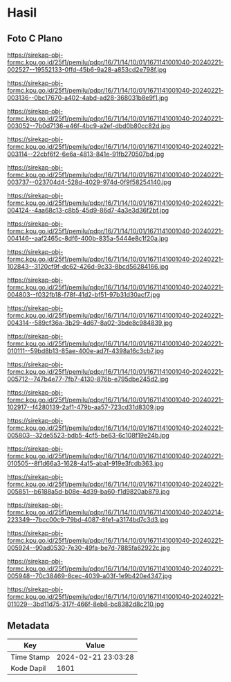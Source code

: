# Hasil

## Foto C Plano

https://sirekap-obj-formc.kpu.go.id/25f1/pemilu/pdpr/16/71/14/10/01/1671141001040-20240221-002527--19552133-0ffd-45b6-9a28-a853cd2e798f.jpg

https://sirekap-obj-formc.kpu.go.id/25f1/pemilu/pdpr/16/71/14/10/01/1671141001040-20240221-003136--0bc17670-a402-4abd-ad28-368031b8e9f1.jpg

https://sirekap-obj-formc.kpu.go.id/25f1/pemilu/pdpr/16/71/14/10/01/1671141001040-20240221-003052--7b0d7136-e46f-4bc9-a2ef-dbd0b80cc82d.jpg

https://sirekap-obj-formc.kpu.go.id/25f1/pemilu/pdpr/16/71/14/10/01/1671141001040-20240221-003114--22cbf6f2-6e6a-4813-841e-91fb270507bd.jpg

https://sirekap-obj-formc.kpu.go.id/25f1/pemilu/pdpr/16/71/14/10/01/1671141001040-20240221-003737--023704d4-528d-4029-974d-0f9f58254140.jpg

https://sirekap-obj-formc.kpu.go.id/25f1/pemilu/pdpr/16/71/14/10/01/1671141001040-20240221-004124--4aa68c13-c8b5-45d9-86d7-4a3e3d36f2bf.jpg

https://sirekap-obj-formc.kpu.go.id/25f1/pemilu/pdpr/16/71/14/10/01/1671141001040-20240221-004146--aaf2465c-8df6-400b-835a-5444e8c1f20a.jpg

https://sirekap-obj-formc.kpu.go.id/25f1/pemilu/pdpr/16/71/14/10/01/1671141001040-20240221-102843--3120cf9f-dc62-426d-9c33-8bcd56284166.jpg

https://sirekap-obj-formc.kpu.go.id/25f1/pemilu/pdpr/16/71/14/10/01/1671141001040-20240221-004803--f032fb18-f78f-41d2-bf51-97b31d30acf7.jpg

https://sirekap-obj-formc.kpu.go.id/25f1/pemilu/pdpr/16/71/14/10/01/1671141001040-20240221-004314--589cf36a-3b29-4d67-8a02-3bde8c984839.jpg

https://sirekap-obj-formc.kpu.go.id/25f1/pemilu/pdpr/16/71/14/10/01/1671141001040-20240221-010111--59bd8b13-85ae-400e-ad7f-4398a16c3cb7.jpg

https://sirekap-obj-formc.kpu.go.id/25f1/pemilu/pdpr/16/71/14/10/01/1671141001040-20240221-005712--747b4e77-7fb7-4130-876b-e795dbe245d2.jpg

https://sirekap-obj-formc.kpu.go.id/25f1/pemilu/pdpr/16/71/14/10/01/1671141001040-20240221-102917--f4280139-2af1-479b-aa57-723cd31d8309.jpg

https://sirekap-obj-formc.kpu.go.id/25f1/pemilu/pdpr/16/71/14/10/01/1671141001040-20240221-005803--32de5523-bdb5-4cf5-be63-6c108f19e24b.jpg

https://sirekap-obj-formc.kpu.go.id/25f1/pemilu/pdpr/16/71/14/10/01/1671141001040-20240221-010505--8f1d66a3-1628-4a15-aba1-919e3fcdb363.jpg

https://sirekap-obj-formc.kpu.go.id/25f1/pemilu/pdpr/16/71/14/10/01/1671141001040-20240221-005851--b6188a5d-b08e-4d39-ba60-f1d9820ab879.jpg

https://sirekap-obj-formc.kpu.go.id/25f1/pemilu/pdpr/16/71/14/10/01/1671141001040-20240214-223349--7bcc00c9-79bd-4087-8fe1-a3174bd7c3d3.jpg

https://sirekap-obj-formc.kpu.go.id/25f1/pemilu/pdpr/16/71/14/10/01/1671141001040-20240221-005924--90ad0530-7e30-49fa-be7d-7885fa62922c.jpg

https://sirekap-obj-formc.kpu.go.id/25f1/pemilu/pdpr/16/71/14/10/01/1671141001040-20240221-005948--70c38469-8cec-4039-a03f-1e9b420e4347.jpg

https://sirekap-obj-formc.kpu.go.id/25f1/pemilu/pdpr/16/71/14/10/01/1671141001040-20240221-011029--3bd11d75-317f-466f-8eb8-bc8382d8c210.jpg


## Metadata

| Key        | Value               |
| ---------- | ------------------- |
| Time Stamp | 2024-02-21 23:03:28 |
| Kode Dapil | 1601                |



